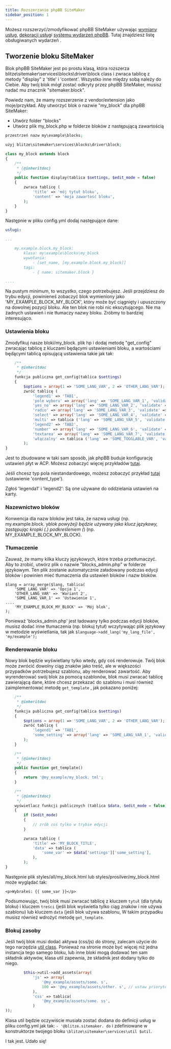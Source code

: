 ```yaml
---
title: Rozszerzanie phpBB SiteMaker
sidebar_position: 1
---
```


Możesz rozszerzyć/zmodyfikować phpBB SiteMaker używając [wymiany usług](https://area51.phpbb.com/docs/dev/3.2.x/extensions/tutorial_advanced.html#using-service-replacement), [dekoracji usług](https://area51.phpbb.com/docs/dev/3.2.x/extensions/tutorial_advanced.html#using-service-decoration)i [systemu wydarzeń phpBB](https://area51.phpbb.com/docs/dev/3.2.x/extensions/tutorial_events.html). Tutaj znajdziesz listę obsługiwanych wydarzeń [](./events.md).

## Tworzenie bloku SiteMaker

Blok phpBB SiteMaker jest po prostu klasą, która rozszerza blitze\sitemaker\services\blocks\driver\block class i zwraca tablicę z metody "display" z 'title' i 'content'. Wszystko inne między sobą należy do Ciebie. Aby twój blok mógł zostać odkryty przez phpBB SiteMaker, musisz nadać mu znacznik "sitemaker.block".

Powiedz nam, że mamy rozszerzenie z vendor/extension jako moje/przykład. Aby utworzyć blok o nazwie "my_block" dla phpBB SiteMaker:

-   Utwórz folder "blocks"
-   Utwórz plik my_block.php w folderze bloków z następującą zawartością

```php
przestrzeń nazw my\example\blocks;

użyj blitze\sitemaker\services\blocks\driver\block;

class my_block extends block
{
    /**
     * {@inheritdoc}
     */
    public function display(tablica $settings, $edit_mode = false)
    {
        zwraca tablicę (
            'title' => 'mój tytuł bloku',
            'content' => 'moja zawartość bloku',
        );
    }
}
```

Następnie w pliku config.yml dodaj następujące dane:

```yml
usługi:

...

    my.example.block.my_block:
        klasa: my\example\blocks\my_block
        wywołania:
            - [set_name, [my.example.block.my_block]]
        tagi:
            - { name: sitemaker.block }

....

```

Na pustym minimum, to wszystko, czego potrzebujesz. Jeśli przejdziesz do trybu edycji, powinieneś zobaczyć blok wymieniony jako 'MY_EXAMPLE_BLOCK_MY_BLOCK', który może być ciągnięty i upuszczony na dowolnej pozycji bloku. Ale ten blok nie robi nic ekscytującego. Nie ma żadnych ustawień i nie tłumaczy nazwy bloku. Zróbmy to bardziej interesująco.

### Ustawienia bloku

Zmodyfikuj nasze bloki/my_block. plik hp i dodaj metodę "get_config" zwracając tablicę z kluczami będącymi ustawieniami bloku, a wartościami będącymi tablicą opisującą ustawienia takie jak tak:

```php
    /**
     * @inheritdoc
     */
    funkcja publiczna get_config(tablica $settings)
    {
        $options = array(1 => 'SOME_LANG_VAR', 2 => 'OTHER_LANG_VAR');
        zwróć tablicę (
            'legend1' => 'TAB1',
            'pole wyboru' => array('lang' => 'SOME_LANG_VAR_1', 'validate' => 'string', 'type' => 'checkbox', 'options' => $options, 'default' => array(), 'explain' => false),
            'yes_no' => array('lang' => 'SOME_LANG_VAR_2', 'validate' => 'bool', 'type' => 'radio:yes_no', 'explain' => false, 'default' => false),
            'radio' => array('lang' => 'SOME_LANG_VAR_3', 'validate' => 'bool', 'type' => 'radio', 'options' => $options, 'explain' => false, 'default' => 'temat'),
            'select' => array('lang' => 'SOME_LANG_VAR_4', 'validate' => 'string', 'type' => 'select', 'options' => $options, 'default' => '', 'explain' => false),
            'multi' => tablica ('lang' => 'SOME_LANG_VAR_5', 'validate' => 'string', 'type' => 'multi_select', 'options' => $options, 'default' => array(), 'explain' => false),
            'legend2' => 'TAB2',
            'number' => array('lang' => 'SOME_LANG_VAR_6', 'validate' => 'int:0:20', 'type' => 'number:0:20', 'maxlength' => 2, 'explain' => false, 'default' => 5),
            'textarea' => array('lang' => 'SOME_LANG_VAR_7', 'validate' => 'string', 'type' => 'textarea:3:40', 'maxlength' => 2, 'explain' => true, 'default' => ''),
            'włączalny' => tablica ('lang' => 'SOME_TOGGLABLE_VAR', 'validate' => 'string', 'type' => 'select:1:0:toggle_key', 'options' => $options'default' => '', 'append' => '<div id="toggle_key-1">Pokaż tylko, gdy wybrano opcję 1</div>'),
        );
}
```

Jest to zbudowane w taki sam sposób, jak phpBB buduje konfigurację ustawień płyt w ACP. Możesz zobaczyć więcej przykładów [tutaj](https://github.com/phpbb/phpbb/blob/master/phpBB/includes/acp/acp_board.php).

Jeśli chcesz typ pola niestandardowego, możesz zobaczyć przykład [tutaj](https://github.com/blitze/phpBB-ext-sitemaker_content/blob/develop/blocks/recent.php) (ustawienie 'content_type').

Zgłoś 'legenda1' i 'legend2': Są one używane do oddzielania ustawień na karty.

### Nazewnictwo bloków

Konwencja dla nazw bloków jest taka, że nazwa usługi (np. my.example.block. y*blok powyżej) będzie używany jako klucz językowy, zastępując kropki (.) podkreśleniem (*) (np. MY_EXAMPLE_BLOCK_MY_BLOCK).

### Tłumaczenie

Zauważ, że mamy kilka kluczy językowych, które trzeba przetłumaczyć. Aby to zrobić, utwórz plik o nazwie "blocks_admin.php" w folderze językowym. Ten plik zostanie automatycznie załadowany podczas edycji bloków i powinien mieć tłumaczenia dla ustawień bloków i nazw bloków.

```
$lang = array_merge($lang, tablica(
    'SOME_LANG_VAR' => 'Opcja 1',
    'OTHER_LANG_VAR' => 'Wariant 2',
    'SOME_LANG_VAR_1' => 'Ustawienie 1',
....
    'MY_EXAMPLE_BLOCK_MY_BLOCK' => 'Mój blok',
);
```

Ponieważ 'blocks_admin.php' jest ładowany tylko podczas edycji bloków, musisz dodać inne tłumaczenia (np. blokuj tytuł) wczytywając plik językowy w metodzie wyświetlania, tak jak `$language->add_lang('my_lang_file', 'my/example');`

### Renderowanie bloku

Nowy blok będzie wyświetlany tylko wtedy, gdy coś renderowuje. Twój blok może zwrócić dowolny ciąg znaków jako treść, ale w większości przypadków potrzebujesz szablonu, aby renderować zawartość. Aby wyrenderować swój blok za pomocą szablonów, blok musi zwracać tablicę zawierającą dane, które chcesz przekazać do szablonu i musi również zaimplementować metodę `get_template` , jak pokazano poniżej:

```php
    /**
     * @inheritdoc
     */
    funkcja publiczna get_config(tablica $settings)
    {
        $options = array(1 => 'SOME_LANG_VAR', 2 => 'OTHER_LANG_VAR');
        zwróć tablicę (
            'legend1' => 'TAB1',
            'some_setting' => array('lang' => 'SOME_LANG_VAR_1', 'validate' => 'string', 'type' => 'checkbox', 'options' => $options, 'default' => array(), 'explain' => false),
        );
    }

    /**
     * {@inheritdoc}
     */
    public function get_template()
    {
        return '@my_example/my_block. tml';
    }

    /**
     * {@inheritdoc}
     */
    wyświetlacz funkcji publicznych (tablica $data, $edit_mode = false)
    {
        if ($edit_mode)
        {
            // zrób coś tylko w trybie edycji
        }

        zwraca tablicę (
            'title' => 'MY_BLOCK_TITLE',
            'data' => tablica (
                'some_var' => $data['settings']['some_setting'],
            ),
        );
}
```

Następnie plik styles/all/my_block.html lub styles/prosilver/my_block.html może wyglądać tak:

```
<p>Wybrałeś: {{ some_var }}</p>
```

Podsumowując, twój blok musi zwracać tablicę z kluczem `tytuł` (dla tytułu bloku) i kluczem `treści` (jeśli blok wyświetla tylko ciąg znaków i nie używa szablonu) lub kluczem `data` (jeśli blok używa szablonu, W takim przypadku musisz również wdrożyć metodę `get_template`.

### Blokuj zasoby

Jeśli twój blok musi dodać aktywa (css/js) do strony, zalecam użycie do tego narzędzia [util class](https://github.com/blitze/phpBB-ext-sitemaker/blob/develop/services/util.php). Ponieważ na stronie może być więcej niż jedna instancja tego samego bloku, lub inne bloki mogą dodawać ten sam składnik aktywów, klasa util zapewnia, że składnik jest dodany tylko do niego.

```php
        $this->util->add_assets(array(
            'js' => array(
                '@my_example/assets/some. s',
                100 => '@my_example/assets/other. s', // ustaw priorytet
            ),
            'css' => tablica(
                '@my_example/assets/some. ss',
            )
));
```

Klasa util będzie oczywiście musiała zostać dodana do definicji usług w pliku config.yml jak tak: `- '@blitze.sitemaker. do` i zdefiniowane w konstruktorze twojego bloku `\blitze\sitemaker\services\util $util`.

I tak jest. Udało się!
